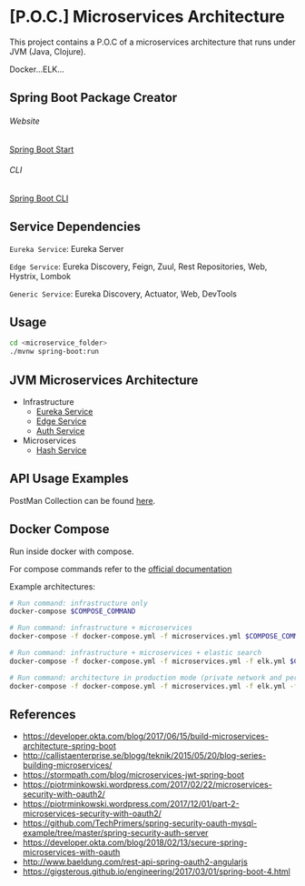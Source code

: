 # [P.O.C.] Microservices Architecture

This project contains a P.O.C of a microservices architecture that runs under JVM (Java, Clojure).

Docker...ELK...

## Spring Boot Package Creator

###### Website

[Spring Boot Start](https://start.spring.io)

###### CLI

[Spring Boot CLI](https://docs.spring.io/spring-boot/docs/current/reference/html/cli.html)

## Service Dependencies

`Eureka Service`: Eureka Server

`Edge Service`: Eureka Discovery, Feign, Zuul, Rest Repositories, Web, Hystrix, Lombok

`Generic Service`: Eureka Discovery, Actuator, Web, DevTools

## Usage

```bash
cd <microservice_folder>
./mvnw spring-boot:run
```

## JVM Microservices Architecture

* Infrastructure
    * [Eureka Service](infrastructure/eureka-service/README.md)
    * [Edge Service](infrastructure/edge-service/README.md)
    * [Auth Service](infrastructure/auth-service/README.md)
* Microservices
    * [Hash Service](microservices/hash-service/README.md)

## API Usage Examples

PostMan Collection can be found [here](docs/postman-collection.json).

## Docker Compose

Run inside docker with compose.

For compose commands refer to the [official documentation](https://docs.docker.com/compose/)

Example architectures:

```bash
# Run command: infrastructure only
docker-compose $COMPOSE_COMMAND

# Run command: infrastructure + microservices
docker-compose -f docker-compose.yml -f microservices.yml $COMPOSE_COMMAND

# Run command: infrastructure + microservices + elastic search
docker-compose -f docker-compose.yml -f microservices.yml -f elk.yml $COMPOSE_COMMAND

# Run command: architecture in production mode (private network and persistence)
docker-compose -f docker-compose.yml -f microservices.yml -f elk.yml -f prod.yml $COMPOSE_COMMAND
```

## References

* https://developer.okta.com/blog/2017/06/15/build-microservices-architecture-spring-boot
* http://callistaenterprise.se/blogg/teknik/2015/05/20/blog-series-building-microservices/
* https://stormpath.com/blog/microservices-jwt-spring-boot
* https://piotrminkowski.wordpress.com/2017/02/22/microservices-security-with-oauth2/
* https://piotrminkowski.wordpress.com/2017/12/01/part-2-microservices-security-with-oauth2/
* https://github.com/TechPrimers/spring-security-oauth-mysql-example/tree/master/spring-security-auth-server
* https://developer.okta.com/blog/2018/02/13/secure-spring-microservices-with-oauth
* http://www.baeldung.com/rest-api-spring-oauth2-angularjs
* https://gigsterous.github.io/engineering/2017/03/01/spring-boot-4.html